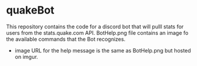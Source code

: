 # quakeBot
This repository contains the code for a discord bot that will pulll stats for users from the stats.quake.com API.
BotHelp.png file contains an image fo the available commands that the Bot recognizes.
  - image URL for the help message is the same as BotHelp.png but hosted on imgur.
